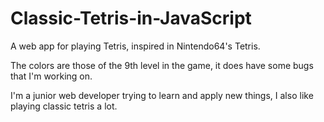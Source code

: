# Classic-Tetris-in-JavaScript
A web app for playing Tetris, inspired in Nintendo64's Tetris.

The colors are those of the 9th level in the game, it does have some bugs that I'm working on.

I'm a junior web developer trying to learn and apply new things, I also like playing classic tetris a lot.
